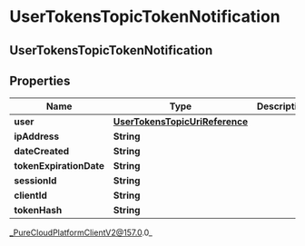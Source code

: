 # UserTokensTopicTokenNotification

## UserTokensTopicTokenNotification

## Properties

|Name | Type | Description | Notes|
|------------ | ------------- | ------------- | -------------|
| **user** | [**UserTokensTopicUriReference**](UserTokensTopicUriReference) |  | [optional] |
| **ipAddress** | **String** |  | [optional] |
| **dateCreated** | **String** |  | [optional] |
| **tokenExpirationDate** | **String** |  | [optional] |
| **sessionId** | **String** |  | [optional] |
| **clientId** | **String** |  | [optional] |
| **tokenHash** | **String** |  | [optional] |



_PureCloudPlatformClientV2@157.0.0_
